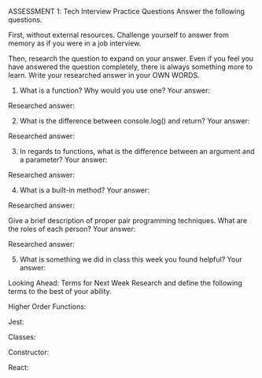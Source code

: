 ASSESSMENT 1: Tech Interview Practice Questions
Answer the following questions.

First, without external resources. Challenge yourself to answer from memory as if you were in a job interview.

Then, research the question to expand on your answer. Even if you feel you have answered the question completely, there is always something more to learn. Write your researched answer in your OWN WORDS.

1. What is a function? Why would you use one?
Your answer:

Researched answer:

2. What is the difference between console.log() and return?
Your answer:

Researched answer:

3. In regards to functions, what is the difference between an argument and a parameter?
Your answer:

Researched answer:

4. What is a built-in method?
Your answer:

Researched answer:

Give a brief description of proper pair programming techniques. What are the roles of each person?
Your answer:

Researched answer:

5. What is something we did in class this week you found helpful?
Your answer:

Looking Ahead: Terms for Next Week
Research and define the following terms to the best of your ability.

Higher Order Functions:

Jest:

Classes:

Constructor:

React: